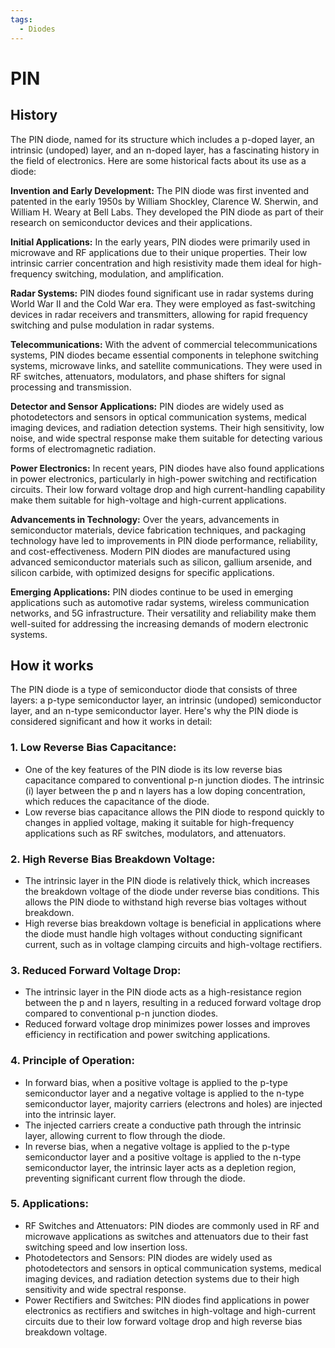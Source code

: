 ```yaml
---
tags:
  - Diodes
---
```


# PIN

## History

The PIN diode, named for its structure which includes a p-doped layer, an intrinsic (undoped) layer, and an n-doped layer, has a fascinating history in the field of electronics. Here are some historical facts about its use as a diode:

**Invention and Early Development:** The PIN diode was first invented and patented in the early 1950s by William Shockley, Clarence W. Sherwin, and William H. Weary at Bell Labs. They developed the PIN diode as part of their research on semiconductor devices and their applications.

**Initial Applications:** In the early years, PIN diodes were primarily used in microwave and RF applications due to their unique properties. Their low intrinsic carrier concentration and high resistivity made them ideal for high-frequency switching, modulation, and amplification.

**Radar Systems:** PIN diodes found significant use in radar systems during World War II and the Cold War era. They were employed as fast-switching devices in radar receivers and transmitters, allowing for rapid frequency switching and pulse modulation in radar systems.

**Telecommunications:** With the advent of commercial telecommunications systems, PIN diodes became essential components in telephone switching systems, microwave links, and satellite communications. They were used in RF switches, attenuators, modulators, and phase shifters for signal processing and transmission.

**Detector and Sensor Applications:** PIN diodes are widely used as photodetectors and sensors in optical communication systems, medical imaging devices, and radiation detection systems. Their high sensitivity, low noise, and wide spectral response make them suitable for detecting various forms of electromagnetic radiation.

**Power Electronics:** In recent years, PIN diodes have also found applications in power electronics, particularly in high-power switching and rectification circuits. Their low forward voltage drop and high current-handling capability make them suitable for high-voltage and high-current applications.

**Advancements in Technology:** Over the years, advancements in semiconductor materials, device fabrication techniques, and packaging technology have led to improvements in PIN diode performance, reliability, and cost-effectiveness. Modern PIN diodes are manufactured using advanced semiconductor materials such as silicon, gallium arsenide, and silicon carbide, with optimized designs for specific applications.

**Emerging Applications:** PIN diodes continue to be used in emerging applications such as automotive radar systems, wireless communication networks, and 5G infrastructure. Their versatility and reliability make them well-suited for addressing the increasing demands of modern electronic systems.

## How it works

The PIN diode is a type of semiconductor diode that consists of three layers: a p-type semiconductor layer, an intrinsic (undoped) semiconductor layer, and an n-type semiconductor layer. Here's why the PIN diode is considered significant and how it works in detail:

### 1. Low Reverse Bias Capacitance:
   - One of the key features of the PIN diode is its low reverse bias capacitance compared to conventional p-n junction diodes. The intrinsic (i) layer between the p and n layers has a low doping concentration, which reduces the capacitance of the diode.
   - Low reverse bias capacitance allows the PIN diode to respond quickly to changes in applied voltage, making it suitable for high-frequency applications such as RF switches, modulators, and attenuators.

### 2. High Reverse Bias Breakdown Voltage:
   - The intrinsic layer in the PIN diode is relatively thick, which increases the breakdown voltage of the diode under reverse bias conditions. This allows the PIN diode to withstand high reverse bias voltages without breakdown.
   - High reverse bias breakdown voltage is beneficial in applications where the diode must handle high voltages without conducting significant current, such as in voltage clamping circuits and high-voltage rectifiers.

### 3. Reduced Forward Voltage Drop:
   - The intrinsic layer in the PIN diode acts as a high-resistance region between the p and n layers, resulting in a reduced forward voltage drop compared to conventional p-n junction diodes.
   - Reduced forward voltage drop minimizes power losses and improves efficiency in rectification and power switching applications.

### 4. Principle of Operation:
   - In forward bias, when a positive voltage is applied to the p-type semiconductor layer and a negative voltage is applied to the n-type semiconductor layer, majority carriers (electrons and holes) are injected into the intrinsic layer.
   - The injected carriers create a conductive path through the intrinsic layer, allowing current to flow through the diode.
   - In reverse bias, when a negative voltage is applied to the p-type semiconductor layer and a positive voltage is applied to the n-type semiconductor layer, the intrinsic layer acts as a depletion region, preventing significant current flow through the diode.

### 5. Applications:
   - RF Switches and Attenuators: PIN diodes are commonly used in RF and microwave applications as switches and attenuators due to their fast switching speed and low insertion loss.
   - Photodetectors and Sensors: PIN diodes are widely used as photodetectors and sensors in optical communication systems, medical imaging devices, and radiation detection systems due to their high sensitivity and wide spectral response.
   - Power Rectifiers and Switches: PIN diodes find applications in power electronics as rectifiers and switches in high-voltage and high-current circuits due to their low forward voltage drop and high reverse bias breakdown voltage.
